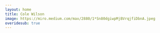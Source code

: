 ```yaml
---
layout: home
title: Cole Wilson
image: https://miro.medium.com/max/2880/1*Sn80dgiwpMjBVrqjfiDbnA.jpeg
overidesub: true
---
```

<!-- <script>window.location="/test.html"</script> -->
